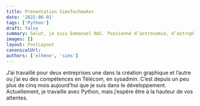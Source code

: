 ```yaml
---
title: Présentation SimsTechmaker
date: '2022-06-01'
tags: ['Python']
draft: false
summary: Salut, je suis Emmanuel Ndi. Passionné d’astronomie, d’astrophysique, mais surtout d’informatique.
images: []
layout: PostLayout
canonicalUrl:
authors: ['elhmne', 'sims']
---
```


J’ai travaillé pour deux entreprises une dans la création graphique et l’autre ou j’ai eu des compétences en Télécom, en sysadmin. C’est depuis un peu plus de cinq mois aujourd’hui que je suis dans le développement. Actuellement, je travaille avec Python, mais j’espère être à la hauteur de vos attentes.
